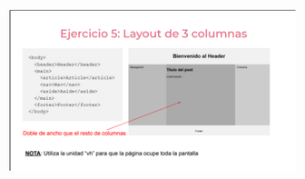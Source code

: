 ![](https://github.com/SamuelESuarezE/practicaModeladoEnCaja/blob/ejercicio_1/storage/img/ejercicio5.png)
